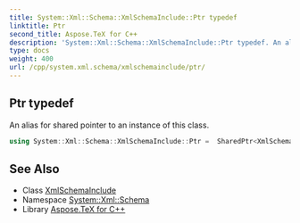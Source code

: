 ```yaml
---
title: System::Xml::Schema::XmlSchemaInclude::Ptr typedef
linktitle: Ptr
second_title: Aspose.TeX for C++
description: 'System::Xml::Schema::XmlSchemaInclude::Ptr typedef. An alias for shared pointer to an instance of this class in C++.'
type: docs
weight: 400
url: /cpp/system.xml.schema/xmlschemainclude/ptr/
---
```

## Ptr typedef


An alias for shared pointer to an instance of this class.

```cpp
using System::Xml::Schema::XmlSchemaInclude::Ptr =  SharedPtr<XmlSchemaInclude>
```

## See Also

* Class [XmlSchemaInclude](../)
* Namespace [System::Xml::Schema](../../)
* Library [Aspose.TeX for C++](../../../)
